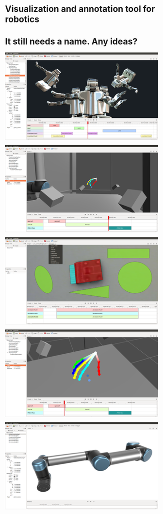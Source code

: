 # Visualization and annotation tool for robotics

# It still needs a name. Any ideas?

![](screenshots/1.png)

![](screenshots/2.png)

![](screenshots/5.png)

![](screenshots/3.png)

![](screenshots/4.png)
